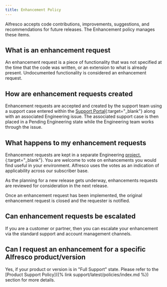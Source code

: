 ```yaml
---
title: Enhancement Policy
---
```


Alfresco accepts code contributions, improvements, suggestions, and recommendations for future releases. The Enhancement policy manages these items.

## What is an enhancement request

An enhancement request is a piece of functionality that was not specified at the time that the code was written, or an extension to what is already present. Undocumented functionality is considered an enhancement request.

## How are enhancement requests created

Enhancement requests are accepted and created by the support team using a support case entered within the [Support Portal](https://support.alfresco.com){:target="_blank"} along with an associated Engineering issue. The associated support case is then placed in a Pending Engineering state while the Engineering team works through the issue.

## What happens to my enhancement requests

Enhancement requests are kept in a separate Engineering [project.](https://issues.alfresco.com/jira/browse/MNT){:target="_blank"}. You are welcome to vote on enhancements you would find useful in your environment. Alfresco uses the votes as an indication of applicability across our subscriber base.

As the planning for a new release gets underway, enhancements requests are reviewed for consideration in the next release.

Once an enhancement request has been implemented, the original enhancement request is closed and the requester is notified.

## Can enhancement requests be escalated

If you are a customer or partner, then you can escalate your enhancement via the standard support and account management channels.

## Can I request an enhancement for a specific Alfresco product/version

Yes, if your product or version is in "Full Support" state. Please refer to the [Product Support Policy]({% link support/latest/policies/index.md %}) section for more details.
